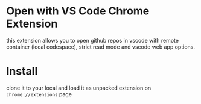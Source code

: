 # Open with VS Code Chrome Extension
this extension allows you to open github repos in vscode with remote container (local codespace), strict read mode and vscode web app options.

# Install
clone it to your local and load it as unpacked extension on `chrome://extensions` page